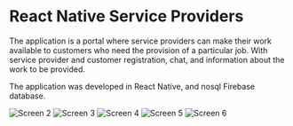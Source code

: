 # React Native Service Providers

The application is a portal where service providers can make their work available to customers who need the provision of a particular job. With service provider and customer registration, chat, and information about the work to be provided.

The application was developed in React Native, and nosql Firebase database.


![Screen 2](/img/screen2.png "")
![Screen 3](/img/screen3.png "")
![Screen 4](/img/screen4.png "")
![Screen 5](/img/screen5.png "")
![Screen 6](/img/screen6.png "")
